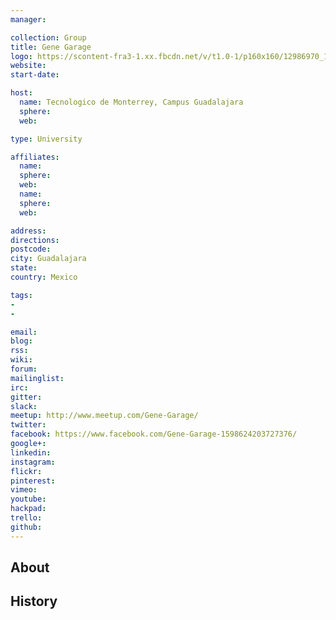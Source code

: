```yaml
---
manager:

collection: Group
title: Gene Garage
logo: https://scontent-fra3-1.xx.fbcdn.net/v/t1.0-1/p160x160/12986970_1741318769457918_3454203802810370317_n.png?oh=369e7fd7b866b9eb510d912f0b5b350f&oe=57F52E70
website:
start-date:

host:
  name: Tecnologico de Monterrey, Campus Guadalajara
  sphere:
  web:

type: University

affiliates:
  name:
  sphere:
  web:
  name:
  sphere:
  web:

address:
directions:
postcode:
city: Guadalajara
state:
country: Mexico

tags:
-
-

email:
blog:
rss:
wiki:
forum:
mailinglist:
irc:
gitter:
slack:
meetup: http://www.meetup.com/Gene-Garage/
twitter:
facebook: https://www.facebook.com/Gene-Garage-1598624203727376/
google+:
linkedin:
instagram:
flickr:
pinterest:
vimeo:
youtube:
hackpad:
trello:
github:
---
```


## About

## History
